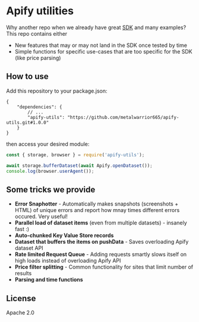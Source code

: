 # Apify utilities

Why another repo when we already have great [SDK](https://sdk.apify.com/) and many examples? This repo contains either
- New features that may or may not land in the SDK once tested by time
- Simple functions for specific use-cases that are too specific for the SDK (like price parsing)

## How to use

Add this repository to your package.json:

```jsonc
{
    "dependencies": {
        // ...
        "apify-utils": "https://github.com/metalwarrior665/apify-utils.git#1.0.0"
    }
}
```

then access your desired module:

```js
const { storage, browser } = require('apify-utils');

await storage.bufferDataset(await Apify.openDataset());
console.log(browser.userAgent());
```

<!-- REWRITE THIS -->
## Some tricks we provide
- **Error Snaphotter** - Automatically makes snapshots (screenshots + HTML) of unique errors and report how mnay times different errors occured. Very useful!
- **Parallel load of dataset items** (even from multiple datasets) - insanely fast :)
- **Auto-chunked Key Value Store records**
- **Dataset that buffers the items on pushData** - Saves overloading Apify dataset API
- **Rate limited Request Queue** - Adding requests smartly slows itself on high loads instead of overloading Apify API
- **Price filter splitting** - Common functionality for sites that limit number of results
- **Parsing and time functions**

## License

Apache 2.0
